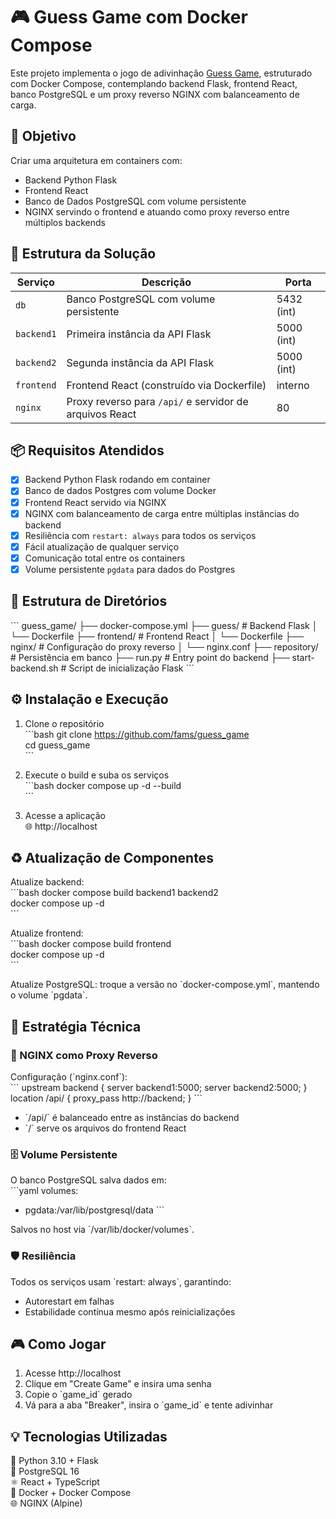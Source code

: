 # 🎮 Guess Game com Docker Compose

Este projeto implementa o jogo de adivinhação [Guess Game](https://github.com/fams/guess_game), estruturado com Docker Compose, contemplando backend Flask, frontend React, banco PostgreSQL e um proxy reverso NGINX com balanceamento de carga.

## 🎯 Objetivo  
Criar uma arquitetura em containers com:  
- Backend Python Flask  
- Frontend React  
- Banco de Dados PostgreSQL com volume persistente  
- NGINX servindo o frontend e atuando como proxy reverso entre múltiplos backends  

## 🧱 Estrutura da Solução  
| Serviço    | Descrição                                               | Porta     |  
|------------|---------------------------------------------------------|-----------|  
| `db`       | Banco PostgreSQL com volume persistente                 | 5432 (int)|  
| `backend1` | Primeira instância da API Flask                         | 5000 (int)|  
| `backend2` | Segunda instância da API Flask                          | 5000 (int)|  
| `frontend` | Frontend React (construído via Dockerfile)              | interno   |  
| `nginx`    | Proxy reverso para `/api/` e servidor de arquivos React | 80        |  

## 📦 Requisitos Atendidos  
- [x] Backend Python Flask rodando em container  
- [x] Banco de dados Postgres com volume Docker  
- [x] Frontend React servido via NGINX  
- [x] NGINX com balanceamento de carga entre múltiplas instâncias do backend  
- [x] Resiliência com `restart: always` para todos os serviços  
- [x] Fácil atualização de qualquer serviço  
- [x] Comunicação total entre os containers  
- [x] Volume persistente `pgdata` para dados do Postgres  

## 📁 Estrutura de Diretórios  
\`\`\`
guess_game/
├── docker-compose.yml
├── guess/               # Backend Flask
│   └── Dockerfile
├── frontend/            # Frontend React
│   └── Dockerfile
├── nginx/               # Configuração do proxy reverso
│   └── nginx.conf
├── repository/          # Persistência em banco
├── run.py               # Entry point do backend
├── start-backend.sh     # Script de inicialização Flask
\`\`\`

## ⚙️ Instalação e Execução  
1. Clone o repositório  
\`\`\`bash
git clone https://github.com/fams/guess_game  
cd guess_game  
\`\`\`  

2. Execute o build e suba os serviços  
\`\`\`bash
docker compose up -d --build  
\`\`\`  

3. Acesse a aplicação  
🌐 http://localhost  

## ♻️ Atualização de Componentes  
Atualize backend:  
\`\`\`bash
docker compose build backend1 backend2  
docker compose up -d  
\`\`\`  

Atualize frontend:  
\`\`\`bash
docker compose build frontend  
docker compose up -d  
\`\`\`  

Atualize PostgreSQL: troque a versão no \`docker-compose.yml\`, mantendo o volume \`pgdata\`.  

## 🧠 Estratégia Técnica  

### 🔀 NGINX como Proxy Reverso  
Configuração (\`nginx.conf\`):  
\`\`\`
upstream backend {
    server backend1:5000;
    server backend2:5000;
}
location /api/ {
    proxy_pass http://backend;
}
\`\`\`

- \`/api/\` é balanceado entre as instâncias do backend  
- \`/\` serve os arquivos do frontend React  

### 🗄️ Volume Persistente  
O banco PostgreSQL salva dados em:  
\`\`\`yaml
volumes:
  - pgdata:/var/lib/postgresql/data
\`\`\`

Salvos no host via \`/var/lib/docker/volumes\`.  

### 🛡️ Resiliência  
Todos os serviços usam \`restart: always\`, garantindo:  
- Autorestart em falhas  
- Estabilidade contínua mesmo após reinicializações  

## 🎮 Como Jogar  
1. Acesse http://localhost  
2. Clique em "Create Game" e insira uma senha  
3. Copie o \`game_id\` gerado  
4. Vá para a aba "Breaker", insira o \`game_id\` e tente adivinhar  

## 💡 Tecnologias Utilizadas  
🐍 Python 3.10 + Flask  
🐘 PostgreSQL 16  
⚛️ React + TypeScript  
🔧 Docker + Docker Compose  
🌐 NGINX (Alpine)  
